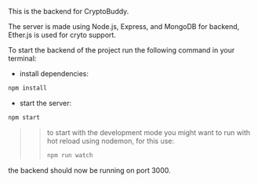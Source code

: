 This is the backend for CryptoBuddy.

The server is made using Node.js, Express, and MongoDB for backend, Ether.js is used for cryto support.

To start the backend of the project run the following command in your terminal:

- install dependencies:
```bash
npm install
```
- start the server:
```bash
npm start
```

>> to start with the development mode you might want to run with hot reload using nodemon, for this use:
>> 
>>```bash
>>npm run watch
>>```

the backend should now be running on port 3000.
